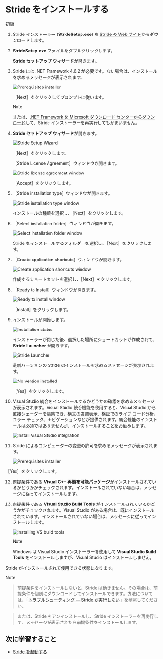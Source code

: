 # Stride をインストールする

<span class="label label-doc-level">初級</span>

1. Stride インストーラー (**StrideSetup.exe**) を [Stride の Web サイト](http://stride3d.net/download/)からダウンロードします。

2. **StrideSetup.exe** ファイルをダブルクリックします。

    **Stride セットアップ ウィザード**が開きます。

3. Stride には .NET Framework 4.6.2 が必要です。ない場合は、インストールを求めるメッセージが表示されます。

    ![Prerequisites installer](media/prerequisites-installer.png)

   ［Next］をクリックしてプロンプトに従います。

    > [!NOTE]
    > または、[.NET Framework を Microsoft ダウンロード センターからダウンロード](https://www.microsoft.com/ja-jp/download/details.aspx?id=53345)して、Stride インストーラーを再実行してもかまいません。

4. **Stride セットアップ ウィザード**が開きます。

    ![Stride Setup Wizard](media/install-stride-setup-wizard.png)

    ［Next］をクリックします。

   ［Stride License Agreement］ウィンドウが開きます。

    ![Stride license agreement window](media/install-stride-license-agreement.png)

   ［Accept］をクリックします。

5. ［Stride installation type］ウィンドウが開きます。

    ![Stride installation type window](media/install-stride-installation-type.png)

    インストールの種類を選択し、［Next］をクリックします。

6. ［Select installation folder］ウィンドウが開きます。

    ![Select installation folder window](media/install-stride-select-installation-folder.png)

    Stride をインストールするフォルダーを選択し、［Next］をクリックします。

7. ［Create application shortcuts］ウィンドウが開きます。

    ![Create application shortcuts window](media/install-stride-create-application-shortcuts.png)

    作成するショートカットを選択し、［Next］をクリックします。

8. ［Ready to Install］ウィンドウが開きます。

    ![Ready to install window](media/install-stride-ready-to-install.png)

   ［Install］をクリックします。

9. インストールが開始します。

    ![Installation status](media/install-stride-installation-status.png)

    インストーラーが閉じた後、選択した場所にショートカットが作成されて、**Stride Launcher** が開きます。

    ![Stride Launcher](media/stride-launcher.png)

    最新バージョンの Stride のインストールを求めるメッセージが表示されます。

    ![No version installed](media/stride-launcher-install-last-version.png)

   ［Yes］をクリックします。

10. Visual Studio 統合をインストールするかどうかの確認を求めるメッセージが表示されます。Visual Studio 統合機能を使用すると、Visual Studio から直接シェーダーを編集でき、構文の強調表示、検証でのライブ コード分析、エラー チェック、ナビゲーションなどが提供されます。統合機能のインストールは必須ではありませんが、インストールすることをお勧めします。

    ![Install Visual Studio integration](media/install-VS-plug-in-prompt.png)

11. Stride によるコンピューターの変更の許可を求めるメッセージが表示されます。

    ![Prerequisites installer](media/prerequsites-installer2.png)

   ［Yes］をクリックします。

12. 前提条件である **Visual C++ 再頒布可能パッケージ**がインストールされているかどうかがチェックされます。インストールされていない場合は、メッセージに従ってインストールします。

13. 前提条件である **Visual Studio Build Tools** がインストールされているかどうかがチェックされます。Visual Studio がある場合は、既にインストールされています。インストールされていない場合は、メッセージに従ってインストールします。

    ![Installing VS build tools](media/installing-vs-build-tools.png)

    >[!NOTE]
    > Windows は Visual Studio インストーラーを使用して **Visual Studio Build Tools** をインストールしますが、Visual Studio はインストールしません。

Stride がインストールされて使用できる状態になります。

>[!NOTE]

> 前提条件をインストールしないと、Stride は動きません。その場合は、前提条件を個別にダウンロードしてインストールできます。方法については、「[トラブルシューティング — Stride が実行しない](../troubleshooting/stride-doesnt-run.md)」を参照してください。

> または、Stride をアンインストールし、Stride インストーラーを再実行して、メッセージが表示されたら前提条件をインストールします。

## 次に学習すること

* [Stride を起動する](launch-stride.md)
